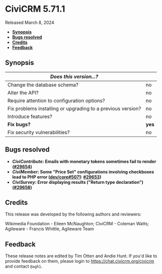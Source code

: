 # CiviCRM 5.71.1

Released March 8, 2024

- **[Synopsis](#synopsis)**
- **[Bugs resolved](#bugs)**
- **[Credits](#credits)**
- **[Feedback](#feedback)**

## <a name="synopsis"></a>Synopsis

| *Does this version...?*                                         |          |
| --------------------------------------------------------------- | -------- |
| Change the database schema?                                     | no       |
| Alter the API?                                                  | no       |
| Require attention to configuration options?                     | no       |
| Fix problems installing or upgrading to a previous version?     | no       |
| Introduce features?                                             | no       |
| **Fix bugs?**                                                   | **yes**  |
| Fix security vulnerabilities?                                   | no       |

## <a name="bugs"></a>Bugs resolved

* **_CiviContribute_: Emails with monetary tokens sometimes fail to render ([#29654](https://github.com/civicrm/civicrm-core/pull/29654))**
* **_CiviMember_: Some "Price Set" configurations involving checkboxes lead to PHP error ([dev/core#5071](https://lab.civicrm.org/dev/core/-/issues/5071): [#29653](https://github.com/civicrm/civicrm-core/pull/29653))**
* **_CiviSurvey_: Error displaying results ("Return type declaration") ([#29658](https://github.com/civicrm/civicrm-core/pull/29658))**

## <a name="credits"></a>Credits

This release was developed by the following authors and reviewers:

Wikimedia Foundation - Eileen McNaughton; CiviCRM - Coleman Watts; Agileware - Francis
Whittle, Agileware Team

## <a name="feedback"></a>Feedback

These release notes are edited by Tim Otten and Andie Hunt.  If you'd like to
provide feedback on them, please login to https://chat.civicrm.org/civicrm and
contact `@agh1`.

